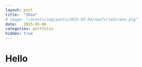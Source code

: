 ```yaml
---
layout: post
title:  "Zhou"
# image: "/assets/img/posts/2025-05-04/newTitleScreen.png"
date:   2025-05-06
categories: portfolio
hidden: true
---
```


# Hello
